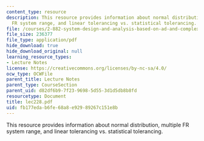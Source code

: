 ```yaml
---
content_type: resource
description: This resource provides information about normal distribution, multiple
  FR system range, and linear tolerancing vs. statistical tolerancing.
file: /courses/2-882-system-design-and-analysis-based-on-ad-and-complexity-theories-spring-2005/fb177edab6fe68a8e92989267c151e8b_lec228.pdf
file_size: 236377
file_type: application/pdf
hide_download: true
hide_download_original: null
learning_resource_types:
- Lecture Notes
license: https://creativecommons.org/licenses/by-nc-sa/4.0/
ocw_type: OCWFile
parent_title: Lecture Notes
parent_type: CourseSection
parent_uid: d82df6b9-7f23-9698-5d55-3d1d5db8b8fd
resourcetype: Document
title: lec228.pdf
uid: fb177eda-b6fe-68a8-e929-89267c151e8b
---
```

This resource provides information about normal distribution, multiple FR system range, and linear tolerancing vs. statistical tolerancing.